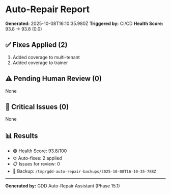 # Auto-Repair Report

**Generated:** 2025-10-08T16:10:35.980Z
**Triggered by:** CI/CD
**Health Score:** 93.8 → 93.8 (0.0)

## ✅ Fixes Applied (2)

1. Added coverage to multi-tenant
2. Added coverage to trainer

## ⚠️ Pending Human Review (0)

None

## 🔴 Critical Issues (0)

None

## 📊 Results

- 🟢 Health Score: 93.8/100
- ⚙️ Auto-fixes: 2 applied
- 📋 Issues for review: 0
- 💾 Backup: `/tmp/gdd-auto-repair-backups/2025-10-08T16-10-35-788Z`

---

**Generated by:** GDD Auto-Repair Assistant (Phase 15.1)

